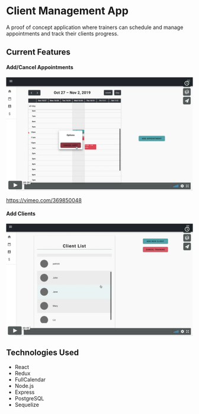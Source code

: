 # Client Management App
A proof of concept application where trainers can schedule and manage appointments and track their clients progress.

## Current Features 
#### Add/Cancel Appointments

[![Demo](./add_cxl.png)](https://vimeo.com/369850287 "demo video")

https://vimeo.com/369850048
#### Add Clients
[![Demo](./add_client.png)](https://vimeo.com/369850048 "demo video")



## Technologies Used
* React
* Redux
* FullCalendar
* Node.js
* Express
* PostgreSQL
* Sequelize
